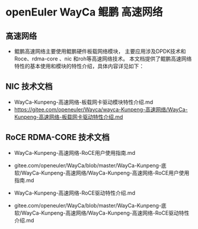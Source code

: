 
# openEuler WayCa 鲲鹏 高速网络

## 高速网络

- 鲲鹏高速网络主要使用鲲鹏硬件板载网络模块， 主要应用涉及DPDK技术和Roce、rdma-core 、nic 和roh等高速网络技术。
本文档提供了鲲鹏高速网络特性的基本使用和模块的特性介绍，具体内容详见如下：
## NIC 技术文档

- WayCa-Kunpeng-高速网络-板载网卡驱动模块特性介绍.md
- https://gitee.com/openeuler/Wayca/wayca-Kunpeng-高速网络/WayCa-Kunpeng-高速网络-板载网卡驱动特性介绍.md

## RoCE RDMA-CORE 技术文档

- WayCa-Kunpeng-高速网络-RoCE用户使用指南.md
- gitee.com/openeuler/WayCa/blob/master/WayCa-Kunpeng-底软/WayCa-Kunpeng-高速网络/WayCa-Kunpeng-高速网络-RoCE用户使用指南.md

- WayCa-Kunpeng-高速网络-RoCE驱动特性介绍.md
- gitee.com/openeuler/WayCa/blob/master/WayCa-Kunpeng-底软/WayCa-Kunpeng-高速网络/WayCa-Kunpeng-高速网络-RoCE驱动特性介绍.md

